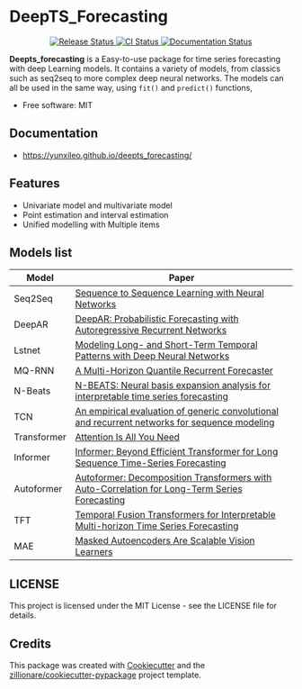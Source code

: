 # DeepTS_Forecasting


<p align="center">
<a href="https://pypi.python.org/pypi/deepts_forecasting">
    <img src="https://img.shields.io/pypi/v/deepts_forecasting.svg"
        alt = "Release Status">
</a>

<a href="https://github.com/yunxileo/deepts_forecasting/actions">
    <img src="https://github.com/yunxileo/deepts_forecasting/actions/workflows/main.yml/badge.svg?branch=release" alt="CI Status">
</a>

<a href="https://deepts-forecasting.readthedocs.io/en/latest/?badge=latest">
    <img src="https://readthedocs.org/projects/deepts-forecasting/badge/?version=latest" alt="Documentation Status">
</a>

</p>


**Deepts_forecasting** is a Easy-to-use package for time series forecasting with deep Learning models.
It contains a variety of models, from classics such as seq2seq to more complex deep neural networks.
The models can all be used in the same way, using `fit()` and `predict()` functions,


* Free software: MIT

##  Documentation

* <https://yunxileo.github.io/deepts_forecasting/>


## Features

- Univariate model and multivariate model
- Point estimation and interval estimation
- Unified modelling with Multiple items


## Models list

| Model        |        Paper                            |
|--------------|-----------------------------------------|
| Seq2Seq      |   [Sequence to Sequence Learning with Neural Networks](https://arxiv.org/pdf/1409.3215.pdf)                                      |
| DeepAR       |[DeepAR: Probabilistic Forecasting with Autoregressive Recurrent Networks](https://arxiv.org/abs/1704.04110)                                         |
| Lstnet       |[Modeling Long- and Short-Term Temporal Patterns with Deep Neural Networks](https://arxiv.org/pdf/1703.07015.pdf)                                         |
| MQ-RNN       |  [A Multi-Horizon Quantile Recurrent Forecaster](https://arxiv.org/pdf/1711.11053.pdf)                                       |
| N-Beats      | [N-BEATS: Neural basis expansion analysis for interpretable time series forecasting](https://arxiv.org/abs/1905.10437)                                |
| TCN          |  [An empirical evaluation of generic convolutional and recurrent networks for sequence modeling](https://arxiv.org.1803.01271)                                     |
| Transformer  |    [Attention Is All You Need](https://arxiv.org/abs/1706.03762)                                     |
| Informer     |[Informer: Beyond Efficient Transformer for Long Sequence Time-Series Forecasting](https://arxiv.org/abs/2012.07436)                                         |
| Autoformer   | [Autoformer: Decomposition Transformers with Auto-Correlation for Long-Term Series Forecasting](https://arxiv.org/abs/2106.13008)                                        |
| TFT          | [Temporal Fusion Transformers for Interpretable Multi-horizon Time Series Forecasting](https://arxiv.org/pdf/1912.09363.pdf)                                        |
| MAE          |  [Masked Autoencoders Are Scalable Vision Learners](https://arxiv.org/pdf/2111.06377.pdf)                                       |


## LICENSE

This project is licensed under the MIT License - see the LICENSE file for details.

## Credits

This package was created with [Cookiecutter](https://github.com/audreyr/cookiecutter) and the [zillionare/cookiecutter-pypackage](https://github.com/zillionare/cookiecutter-pypackage) project template.
